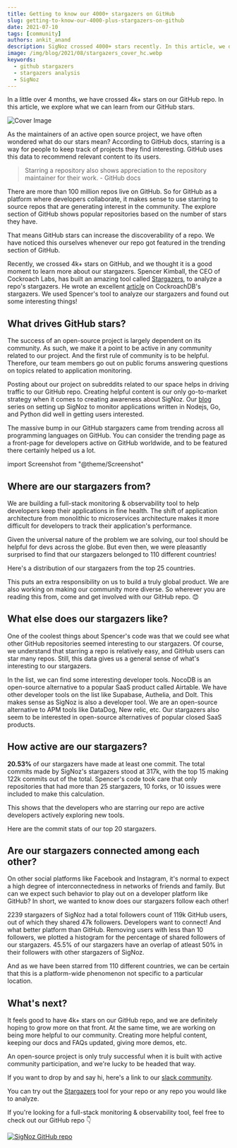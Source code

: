 ```yaml
---
title: Getting to know our 4000+ stargazers on GitHub
slug: getting-to-know-our-4000-plus-stargazers-on-github
date: 2021-07-10
tags: [community]
authors: ankit_anand
description: SigNoz crossed 4000+ stars recently. In this article, we dig deep to find out about our GitHub stargazers using a tool called Stargazers.
image: /img/blog/2021/08/stargazers_cover_hc.webp
keywords:
  - github stargazers
  - stargazers analysis
  - SigNoz
---
```

<head>
  <link rel="canonical" href="https://signoz.io/blog/getting-to-know-our-4000-plus-stargazers-on-github/"/>
</head>

In a little over 4 months, we have crossed 4k+ stars on our GitHub repo. In this article, we explore what we can learn from our GitHub stars.

<!--truncate-->

![Cover Image](/img/blog/2021/08/stargazers_cover_hc.webp)

As the maintainers of an active open source project, we have often wondered what do our stars mean? According to GitHub docs, starring is a way for people to keep track of projects they find interesting. GitHub uses this data to recommend relevant content to its users.

> Starring a repository also shows appreciation to the repository maintainer for their work. - GitHub docs

There are more than 100 million repos live on GitHub. So for GitHub as a platform where developers collaborate, it makes sense to use starring to source repos that are generating interest in the community. The explore section of GitHub shows popular repositories based on the number of stars they have.

That means GitHub stars can increase the discoverability of a repo. We have noticed this ourselves whenever our repo got featured in the trending section of GitHub.

Recently, we crossed 4k+ stars on GitHub, and we thought it is a good moment to learn more about our stargazers. Spencer Kimball, the CEO of Cockroach Labs, has built an amazing tool called [Stargazers](https://github.com/spencerkimball/stargazers), to analyze a repo's stargazers. He wrote an excellent [article](https://www.cockroachlabs.com/blog/what-can-we-learn-from-our-github-stars/) on CockroachDB's stargazers. We used Spencer's tool to analyze our stargazers and found out some interesting things!

## What drives GitHub stars?

The success of an open-source project is largely dependent on its community. As such, we make it a point to be active in any community related to our project. And the first rule of community is to be helpful. Therefore, our team members go out on public forums answering questions on topics related to application monitoring.

Posting about our project on subreddits related to our space helps in driving traffic to our GitHub repo. Creating helpful content is our only go-to-market strategy when it comes to creating awareness about SigNoz. Our [blog](/blog/) series on setting up SigNoz to monitor applications written in Nodejs, Go, and Python did well in getting users interested.

The massive bump in our GitHub stargazers came from trending across all programming languages on GitHub. You can consider the trending page as a front-page for developers active on GitHub worldwide, and to be featured there certainly helped us a lot.

import Screenshot from "@theme/Screenshot"

<Screenshot
   alt="Trending on GitHub"
   height={500}
   src="/img/blog/2021/07/stargazers_rise-1.webp"
   title="We were trending on GitHub at #1 across all programming languages."
   width={700}
/>

## Where are our stargazers from?

We are building a full-stack monitoring & observability tool to help developers keep their applications in fine health. The shift of application architecture from monolithic to microservices architecture makes it more difficult for developers to track their application's performance.

Given the universal nature of the problem we are solving, our tool should be helpful for devs across the globe. But even then, we were pleasantly surprised to find that our stargazers belonged to 110 different countries!

Here's a distribution of our stargazers from the top 25 countries.

<Screenshot
   alt="Chart showing countries where SigNoz stargazers are from"
   height={500}
   src="/img/blog/2021/07/countries-1.webp"
   title="SigNoz's stargazers belong to nations worldwide with the largest number from United States"
   width={700}
/>

This puts an extra responsibility on us to build a truly global product. We are also working on making our community more diverse. So wherever you are reading this from, come and get involved with our GitHub repo. 😊

## What else does our stargazers like?

One of the coolest things about Spencer's code was that we could see what other GitHub repositories seemed interesting to our stargazers. Of course, we understand that starring a repo is relatively easy, and GitHub users can star many repos. Still, this data gives us a general sense of what's interesting to our stargazers.

<Screenshot
   alt="Correlated repos to SigNoz"
   height={700}
   src="/img/blog/2021/07/correlated-repos-1.webp"
   title="Correlated repos to SigNoz"
   width={500}
/>

In the list, we can find some interesting developer tools. NocoDB is an open-source alternative to a popular SaaS product called Airtable. We have other developer tools on the list like Supabase, Authelia, and Dolt. This makes sense as SigNoz is also a developer tool. We are an open-source alternative to APM tools like DataDog, New relic, etc. Our stargazers also seem to be interested in open-source alternatives of popular closed SaaS products.

## How active are our stargazers?

**20.53%** of our stargazers have made at least one commit. The total commits made by SigNoz's stargazers stood at 317k, with the top 15 making 122k commits out of the total. Spencer's code took care that only repositories that had more than 25 stargazers, 10 forks, or 10 issues were included to make this calculation.

This shows that the developers who are starring our repo are active developers actively exploring new tools.

Here are the commit stats of our top 20 stargazers.

<Screenshot
   alt="Commit stats for our top 20 stargazers"
   height={700}
   src="/img/blog/2021/07/commit-stats-1.webp"
   title="Commit stats for our top 20 stargazers"
   width={500}
/>

## Are our stargazers connected among each other?

On other social platforms like Facebook and Instagram, it's normal to expect a high degree of interconnectedness in networks of friends and family. But can we expect such behavior to play out on a developer platform like GitHub? In short, we wanted to know does our stargazers follow each other!

2239 stargazers of SigNoz had a total followers count of 119k GitHub users, out of which they shared 47k followers. Developers want to connect! And what better platform than GitHub. Removing users with less than 10 followers, we plotted a histogram for the percentage of shared followers of our stargazers. 45.5% of our stargazers have an overlap of atleast 50% in their followers with other stargazers of SigNoz.

And as we have been starred from 110 different countries, we can be certain that this is a platform-wide phenomenon not specific to a particular location.

<Screenshot
   alt="Distribution of shared followers of SigNoz's Stargazers"
   height={500}
   src="/img/blog/2021/07/shared-followers---2.webp"
   title="Histogram of % shared followers for stargazers of SigNoz"
   width={700}
/>

## What's next?

It feels good to have 4k+ stars on our GitHub repo, and we are definitely hoping to grow more on that front. At the same time, we are working on being more helpful to our community. Creating more helpful content, keeping our docs and FAQs updated, giving more demos, etc.

An open-source project is only truly successful when it is built with active community participation, and we're lucky to be headed that way.

If you want to drop by and say hi, here's a link to our [slack community](https://bit.ly/signoz-slack).

You can try out the [Stargazers](https://github.com/spencerkimball/stargazers) tool for your repo or any repo you would like to analyze.

If you're looking for a full-stack monitoring & observability tool, feel free to check out our GitHub repo 👇

[![SigNoz GitHub repo](/img/blog/common/signoz_github.webp)](https://github.com/SigNoz/signoz)
